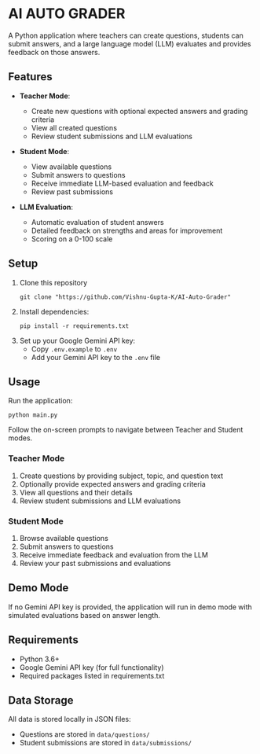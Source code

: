 # AI AUTO GRADER

A Python application where teachers can create questions, students can submit answers, and a large language model (LLM) evaluates and provides feedback on those answers.

## Features

- **Teacher Mode**:
  - Create new questions with optional expected answers and grading criteria
  - View all created questions
  - Review student submissions and LLM evaluations

- **Student Mode**:
  - View available questions
  - Submit answers to questions
  - Receive immediate LLM-based evaluation and feedback
  - Review past submissions

- **LLM Evaluation**:
  - Automatic evaluation of student answers
  - Detailed feedback on strengths and areas for improvement
  - Scoring on a 0-100 scale

## Setup

1. Clone this repository
    ```
    git clone "https://github.com/Vishnu-Gupta-K/AI-Auto-Grader"
    ```
3. Install dependencies:
   ```
   pip install -r requirements.txt
   ```
4. Set up your Google Gemini API key:
   - Copy `.env.example` to `.env`
   - Add your Gemini API key to the `.env` file

## Usage

Run the application:
```
python main.py
```

Follow the on-screen prompts to navigate between Teacher and Student modes.

### Teacher Mode

1. Create questions by providing subject, topic, and question text
2. Optionally provide expected answers and grading criteria
3. View all questions and their details
4. Review student submissions and LLM evaluations

### Student Mode

1. Browse available questions
2. Submit answers to questions
3. Receive immediate feedback and evaluation from the LLM
4. Review your past submissions and evaluations

## Demo Mode

If no Gemini API key is provided, the application will run in demo mode with simulated evaluations based on answer length.

## Requirements

- Python 3.6+
- Google Gemini API key (for full functionality)
- Required packages listed in requirements.txt

## Data Storage

All data is stored locally in JSON files:
- Questions are stored in `data/questions/`
- Student submissions are stored in `data/submissions/`
